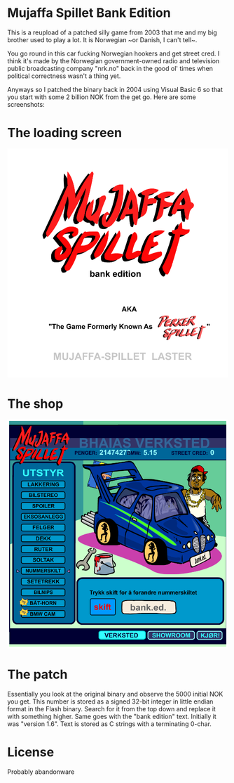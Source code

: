 # Mujaffa Spillet Bank Edition
This is a reupload of a patched silly game from 2003 that me and my big brother used to play a lot. It is Norwegian ~or Danish, I can't tell~.

You go round in this car fucking Norwegian hookers and get street cred. I think it's made by the Norwegian government-owned radio and television public broadcasting company "nrk.no" back in the good ol' times when political correctness wasn't a thing yet.

Anyways so I patched the binary back in 2004 using Visual Basic 6 so that you start with some 2 billion NOK from the get go. Here are some screenshots:

# The loading screen
![](loading.png)

# The shop
![](verkstad.png)

# The patch
Essentially you look at the original binary and observe the 5000 initial NOK you get. This number is stored as a signed 32-bit integer in little endian format in the Flash binary. Search for it from the top down and replace it with something higher. Same goes with the "bank edition" text. Initially it was "version 1.6". Text is stored as C strings with a terminating 0-char.

# License
Probably abandonware
